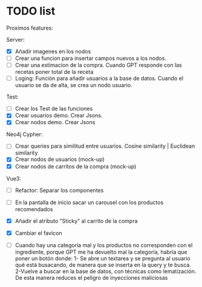 # TODO list
Proximos features:

Server:
- [X] Añadir imagenes en los nodos
- [ ] Crear una funcion para insertar campos nuevos a los nodos.
- [ ] Crear una estimacion de la compra. Cuando GPT responde con las recetas poner total de la receta
- [ ] Loging: Función para añadir usuarios a la base de datos. Cuando el usuario se da de alta, se crea un nodo usuario.

Test:
- [ ] Crear los Test de las funciones
- [X] Crear usuarios demo. Crear Jsons.
- [X] Crear nodos demo. Crear Jsons

Neo4j Cypher:
- [ ] Crear queries para similitud entre usuarios. Cosine similarity | Euclidean similarity
- [X] Crear nodos de usuarios (mock-up)
- [X] Crear nodos de carritos de la compra (mock-up)

Vue3:
- [ ] Refactor: Separar los componentes
- [ ] En la pantalla de inicio sacar un carousel con los productos recomendados
- [X] Añadir el atributo "Sticky" al carrito de la compra
- [X] Cambiar el favicon
- [ ] Cuando hay una categoría mal y los productos no corresponden con el ingrediente, porque GPT me ha devuelto mal la categoría, habría que poner un botón donde:
	    1- Se abre un textarea y se pregunta al usuario qué está busacando, de manera que se inserta en la query y te busca.
      2-Vuelve  a buscar en la base de datos, con técnicas como lematización. De esta manera reduces el peligro de inyecciones maliciosas

